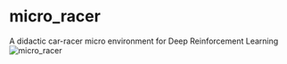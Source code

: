 # micro_racer
A didactic car-racer micro environment for Deep Reinforcement Learning
![micro_racer](https://user-images.githubusercontent.com/15980090/135791705-cd678320-c189-43b5-84fe-1ceb0dd01f0d.png)
